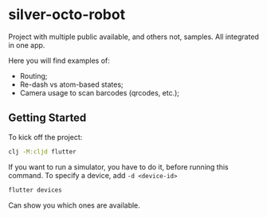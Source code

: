 # silver-octo-robot

Project with multiple public available, and others not, samples. All integrated in one app.

Here you will find examples of:
- Routing;
- Re-dash vs atom-based states;
- Camera usage to scan barcodes (qrcodes, etc.);

## Getting Started

To kick off the project:

``` sh
clj -M:cljd flutter
```

If you want to run a simulator, you have to do it, before running this command. To specify a device, add `-d <device-id>`

``` sh
flutter devices
```

Can show you which ones are available.

